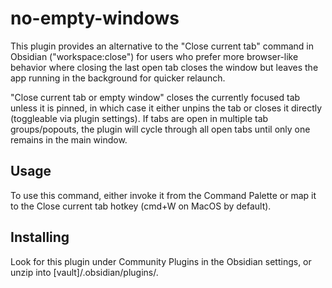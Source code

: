 # no-empty-windows

This plugin provides an alternative to the "Close current tab" command in Obsidian ("workspace:close") for users who prefer more browser-like behavior where closing the last open tab closes the window but leaves the app running in the background for quicker relaunch.

"Close current tab or empty window" closes the currently focused tab unless it is pinned, in which case it either unpins the tab or closes it directly (toggleable via plugin settings). If tabs are open in multiple tab groups/popouts, the plugin will cycle through all open tabs until only one remains in the main window.

## Usage

To use this command, either invoke it from the Command Palette or map it to the Close current tab hotkey (cmd+W on MacOS by default).

## Installing

Look for this plugin under Community Plugins in the Obsidian settings, or unzip into [vault]/.obsidian/plugins/.
